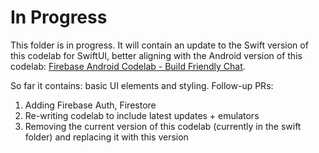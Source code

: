 # In Progress

This folder is in progress. It will contain an update to the Swift version of this codelab for SwiftUI, better aligning with the Android version of this codelab: [Firebase Android Codelab - Build Friendly Chat](https://firebase.google.com/codelabs/firebase-android).

So far it contains: basic UI elements and styling. Follow-up PRs:

1. Adding Firebase Auth, Firestore
1. Re-writing codelab to include latest updates + emulators
1. Removing the current version of this codelab (currently in the swift folder) and replacing it with this version

